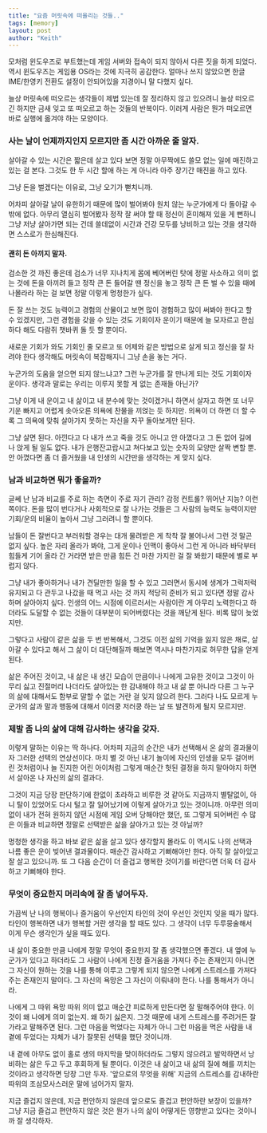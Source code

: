 ```yaml
---
title: "요즘 머릿속에 떠올리는 것들.."
tags: [memory]
layout: post
author: "Keith"
---
```


모처럼 윈도우즈로 부트했는데 게임 서버와 접속이 되지 않아서 다른 짓을 하게 되었다. 역시 윈도우즈는 게임용 OS라는 것에 지극히 공감한다. 얼마나 쓰지 않았으면 한글IME/한영키 전환도 설정이 안되어있을 지경이니 말 다했지 싶다.

늘상 머릿속에 떠오르는 생각들이 제법 있는데 잘 정리하지 않고 있으려니 늘상 떠오르긴 하지만 금새 잊고 또 떠오르고 하는 것들의 반복이다. 이러게 사람은 뭔가 떠오르면 바로 실행에 옮겨야 하는 모양이다.

### 사는 날이 언제까지인지 모르지만 좀 시간 아까운 줄 알자.

살아갈 수 있는 시간은 짧은데 살고 있다 보면 정말 아무짝에도 쓸모 없는 일에 매진하고 있는 걸 본다. 그것도 한 두 시간 할애 하는 게 아니라 아주 장기간 매진을 하고 있다. 

그냥 돈을 벌겠다는 이유로, 그냥 오기가 뻗치니까.

어차피 살아갈 날이 유한하기 때문에 많이 벌어봐야 원치 않는 누군가에게 다 돌아갈 수 밖에 없다. 아무리 열심히 벌어봤자 정작 잘 써야 할 때 정신이 혼미해져 있을 게 뻔하니 그냥 저냥 살아가면 되는 건데 쓸데없이 시간과 건강 모두를 낭비하고 있는 것을 생각하면 스스로가 한심해진다.

#### 괜히 돈 아끼지 말자.

검소한 것 까진 좋은데 검소가 너무 지나치게 몸에 베어버린 탓에 정말 사소하고 의미 없는 것에 돈을 아끼려 들고 정작 큰 돈 들어갈 땐 정신을 놓고 정작 큰 돈 벌 수 있을 때에 나몰라라 하는 걸 보면 정말 이렇게 멍청한가 싶다.

돈 잘 쓰는 것도 능력이고 경험의 산물이고 보면 많이 경험하고 많이 써봐야 한다고 할 수 있겠지만, 그런 경험을 갖을 수 있는 것도 기회이자 운이기 때문에 늘 모자르고 한심하다 해도 다람쥐 챗바퀴 돌 듯 할 뿐이다. 

새로운 기회가 와도 기회인 줄 모르고 또 어제와 같은 방법으로 살게 되고 정신을 잘 차려야 한다 생각해도 머릿속이 복잡해지니 그냥 손을 놓는 거다.

누군가의 도움을 얻으면 되지 않느냐고? 그런 누군가를 잘 만나게 되는 것도 기회이자 운이다. 생각과 말로는 우리는 이루지 못할 게 없는 존재들 아닌가?

그냥 이게 내 운이고 내 삶이고 내 분수에 맞는 것이겠거니 하면서 살자고 하면 또 너무 기운 빠지고 어렵게 솟아오른 의욕에 찬물을 끼얹는 듯 하지만. 의욕이 더 하면 더 할 수록 그 의욕에 맞춰 살아가지 못하는 자신을 자꾸 돌아보게만 된다.

그냥 살면 된다. 아낀다고 다 내가 쓰고 죽을 것도 아니고 안 아꼈다고 그 돈 없어 길에 나 앉게 될 일도 없다. 내가 은행잔고랍시고 쳐다보고 있는 숫자의 모양만 살짝 변할 뿐. 안 아꼈다면 좀 더 즐거웠을 내 인생의 시간만을 생각하는 게 맞지 싶다. 

### 남과 비교하면 뭐가 좋을까?

글쎄 난 남과 비교를 주로 하는 측면이 주로 자기 관리? 감정 컨트롤? 뛰어난 지능? 이런 쪽이다. 돈을 많이 번다거나 사회적으로 잘 나가는 것들은 그 사람의 능력도 능력이지만 기회/운의 비율이 높아서 그냥 그러려니 할 뿐이다. 

남들이 돈 잘번다고 부러워할 경우는 대개 물려받은 게 착착 잘 불어나서 그런 것 말곤 없지 싶다. 높은 자리 올라가 봐야, 그게 운이나 인맥이 좋아서 그런 게 아니라 바닥부터 힘들게 기어 올라 간 거라면 받은 만큼 힘든 건 마찬 가지란 걸 잘 봐왔기 때문에 별로 부럽지 않다.

그냥 내가 좋아하거나 내가 견딜만한 일을 할 수 있고 그러면서 동시에 생계가 그럭저럭 유지되고 다 관두고 나갔을 때 먹고 사는 것 까지 적당히 준비가 되고 있다면 정말 감사하며 살아야지 싶다. 인생의 어느 시점에 이르러서는 사람이란 게 아무리 노력한다고 하더라도 도달할 수 없는 것들이 대부분이 되어버렸다는 것을 깨닫게 된다. 비록 많이 늦었지만.

그렇다고 사람이 같은 삶을 두 번 반복해서, 그것도 이전 삶의 기억을 잃지 않은 채로, 살아갈 수 있다고 해서 그 삶이 더 대단해질까 해보면 역시나 마찬가지로 허무한 답을 얻게 된다. 

삶은 주어진 것이고, 내 삶은 내 생긴 모습이 만큼이나 나에게 고유한 것이고 그것이 아무리 싫고 진절머리 나더라도 살아있는 한 감내해야 하고 내 삶 뿐 아니라 다른 그 누구의 삶에 대해서도 함부로 말할 수 없는 거란 걸 잊지 않으려 한다. 그러다 나도 모르게 누군가의 삶과 말과 행동에 대해서 이러쿵 저러쿵 하는 날 또 발견하게 될지 모르지만.

### 제발 좀 나의 삶에 대해 감사하는 생각을 갖자.

이렇게 말하는 이유는 딱 하나다. 어차피 지금의 순간은 내가 선택해서 온 삶의 결과물이자 그러한 선택의 연상선이다. 마치 별 것 아닌 내기 놀이에 자신의 인생을 모두 걸어버린 것처럼이나 늘 진지한 어린 아이처럼 그렇게 매순간 헛된 결정을 하지 말아야지 하면서 살아온 나 자신의 삶의 결과다.

그것이 지금 당장 판단하기에 한없이 초라하고 비루한 것 같아도 지금까지 별탈없이, 아니 탈이 있었어도 다시 털고 잘 일어났기에 이렇게 살아가고 있는 것이니까. 아무런 의미 없이 내가 전혀 원하지 않던 시점에 게임 오버 당해야만 했던, 또 그렇게 되어버린 수 많은 이들과 비교하면 정말로 선택받은 삶을 살아가고 있는 것 아닐까?

멍청한 생각을 하고 바보 같은 삶을 살고 있다 생각할지 몰라도 이 역시도 나의 선택과 나름 좋은 운이 빚어낸 결과물이다. 매순간 감사하고 기뻐해야만 한다. 아직 잘 살아있고 잘 살고 있으니까. 또 그 다음 순간이 더 즐겁고 행복한 것이기를 바란다면 더욱 더 감사하고 기뻐해야 한다.

### 무엇이 중요한지 머리속에 잘 좀 넣어두자.

가끔씩 난 나의 행복이나 즐거움이 우선인지 타인의 것이 우선인 것인지 잊을 때가 많다. 타인이 행복하면 내가 행복할 거란 생각을 할 때도 있다. 그 생각이 너무 두루뭉술해서 이게 무슨 생각인가 싶을 때도 있다.

내 삶이 중요한 만큼 나에게 정말 무엇이 중요한지 잘 좀 생각했으면 좋겠다. 내 옆에 누군가가 있다고 하더라도 그 사람이 나에게 진정 즐거움을 가져다 주는 존재인지 아니면 그 자신이 원하는 것을 나를 통해 이루고 그렇게 되지 않으면 나에게 스트레스를 가져다 주는 존재인지 말이다. 그 자신의 욕망은 그 자신이 이뤄내야 한다. 나를 통해서가 아니라.

나에게 그 따위 욕망 따위 의미 없고 매순간 피로하게 만든다면 잘 말해주어야 한다. 이것이 왜 나에게 의미 없는지. 왜 하기 싫은지. 그것 때문에 내게 스트레스를 주려거든 잘 가라고 말해주면 된다. 그런 마음을 먹었다는 자체가 아니 그런 마음을 먹은 사람을 내 곁에 두었다는 자체가 내가 잘못된 선택을 했단 것이니까. 

내 곁에 아무도 없이 홀로 생의 마지막을 맞이하더라도 그렇지 않으려고 발악하면서 낭비하는 삶은 두고 두고 후회하게 될 뿐이다. 이것은 내 삶이고 내 삶의 질에 해를 끼치는 것이라고 생각하면 당장 그만 두자. '앞으로의 무엇을 위해' 지금의 스트레스를 감내하란 따위의 조삼모사스러운 말에 넘어가지 말자. 

지금 즐겁지 않은데, 지금 편안하지 않은데 앞으로도 즐겁고 편안하란 보장이 있을까? 그냥 지금 즐겁고 편안하지 않은 것은 뭔가 나의 삶이 어떻게든 영향받고 있다는 것이니까 잘 생각하자.
  
